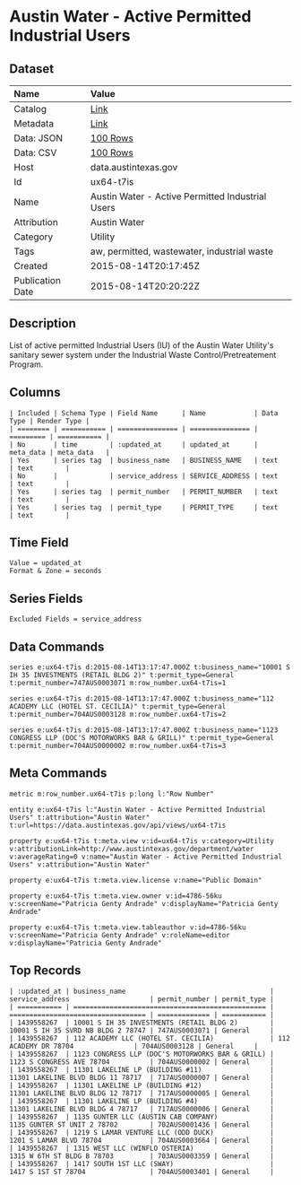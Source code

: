 # Austin Water - Active Permitted Industrial Users

## Dataset

| Name | Value |
| :--- | :---- |
| Catalog | [Link](https://catalog.data.gov/dataset/austin-water-active-permitted-industrial-users) |
| Metadata | [Link](https://data.austintexas.gov/api/views/ux64-t7is) |
| Data: JSON | [100 Rows](https://data.austintexas.gov/api/views/ux64-t7is/rows.json?max_rows=100) |
| Data: CSV | [100 Rows](https://data.austintexas.gov/api/views/ux64-t7is/rows.csv?max_rows=100) |
| Host | data.austintexas.gov |
| Id | ux64-t7is |
| Name | Austin Water - Active Permitted Industrial Users |
| Attribution | Austin Water |
| Category | Utility |
| Tags | aw, permitted, wastewater, industrial waste |
| Created | 2015-08-14T20:17:45Z |
| Publication Date | 2015-08-14T20:20:22Z |

## Description

List of active permitted Industrial Users (IU) of the Austin Water Utility's sanitary sewer system under the Industrial Waste Control/Pretreatement Program.

## Columns

```ls
| Included | Schema Type | Field Name      | Name            | Data Type | Render Type |
| ======== | =========== | =============== | =============== | ========= | =========== |
| No       | time        | :updated_at     | updated_at      | meta_data | meta_data   |
| Yes      | series tag  | business_name   | BUSINESS_NAME   | text      | text        |
| No       |             | service_address | SERVICE_ADDRESS | text      | text        |
| Yes      | series tag  | permit_number   | PERMIT_NUMBER   | text      | text        |
| Yes      | series tag  | permit_type     | PERMIT_TYPE     | text      | text        |
```

## Time Field

```ls
Value = updated_at
Format & Zone = seconds
```

## Series Fields

```ls
Excluded Fields = service_address
```

## Data Commands

```ls
series e:ux64-t7is d:2015-08-14T13:17:47.000Z t:business_name="10001 S IH 35 INVESTMENTS (RETAIL BLDG 2)" t:permit_type=General t:permit_number=747AUS0003071 m:row_number.ux64-t7is=1

series e:ux64-t7is d:2015-08-14T13:17:47.000Z t:business_name="112 ACADEMY LLC (HOTEL ST. CECILIA)" t:permit_type=General t:permit_number=704AUS0003128 m:row_number.ux64-t7is=2

series e:ux64-t7is d:2015-08-14T13:17:47.000Z t:business_name="1123 CONGRESS LLP (DOC'S MOTORWORKS BAR & GRILL)" t:permit_type=General t:permit_number=704AUS0000002 m:row_number.ux64-t7is=3
```

## Meta Commands

```ls
metric m:row_number.ux64-t7is p:long l:"Row Number"

entity e:ux64-t7is l:"Austin Water - Active Permitted Industrial Users" t:attribution="Austin Water" t:url=https://data.austintexas.gov/api/views/ux64-t7is

property e:ux64-t7is t:meta.view v:id=ux64-t7is v:category=Utility v:attributionLink=http://www.austintexas.gov/department/water v:averageRating=0 v:name="Austin Water - Active Permitted Industrial Users" v:attribution="Austin Water"

property e:ux64-t7is t:meta.view.license v:name="Public Domain"

property e:ux64-t7is t:meta.view.owner v:id=4786-56ku v:screenName="Patricia Genty Andrade" v:displayName="Patricia Genty Andrade"

property e:ux64-t7is t:meta.view.tableauthor v:id=4786-56ku v:screenName="Patricia Genty Andrade" v:roleName=editor v:displayName="Patricia Genty Andrade"
```

## Top Records

```ls
| :updated_at | business_name                                    | service_address                    | permit_number | permit_type | 
| =========== | ================================================ | ================================== | ============= | =========== | 
| 1439558267  | 10001 S IH 35 INVESTMENTS (RETAIL BLDG 2)        | 10001 S IH 35 SVRD NB BLDG 2 78747 | 747AUS0003071 | General     | 
| 1439558267  | 112 ACADEMY LLC (HOTEL ST. CECILIA)              | 112 ACADEMY DR 78704               | 704AUS0003128 | General     | 
| 1439558267  | 1123 CONGRESS LLP (DOC'S MOTORWORKS BAR & GRILL) | 1123 S CONGRESS AVE 78704          | 704AUS0000002 | General     | 
| 1439558267  | 11301 LAKELINE LP (BUILDING #11)                 | 11301 LAKELINE BLVD BLDG 11 78717  | 717AUS0000007 | General     | 
| 1439558267  | 11301 LAKELINE LP (BUILDING #12)                 | 11301 LAKELINE BLVD BLDG 12 78717  | 717AUS0000005 | General     | 
| 1439558267  | 11301 LAKELINE LP (BUILDING #4)                  | 11301 LAKELINE BLVD BLDG 4 78717   | 717AUS0000006 | General     | 
| 1439558267  | 1135 GUNTER LLC (AUSTIN CAB COMPANY)             | 1135 GUNTER ST UNIT 2 78702        | 702AUS0001436 | General     | 
| 1439558267  | 1219 S LAMAR VENTURE LLC (ODD DUCK)              | 1201 S LAMAR BLVD 78704            | 704AUS0003664 | General     | 
| 1439558267  | 1315 WEST LLC (WINFLO OSTERIA)                   | 1315 W 6TH ST BLDG B 78703         | 703AUS0003359 | General     | 
| 1439558267  | 1417 SOUTH 1ST LLC (SWAY)                        | 1417 S 1ST ST 78704                | 704AUS0003401 | General     | 
```